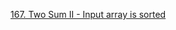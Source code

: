 [167. Two Sum II - Input array is sorted](https://leetcode.com/problems/two-sum-ii-input-array-is-sorted/)
